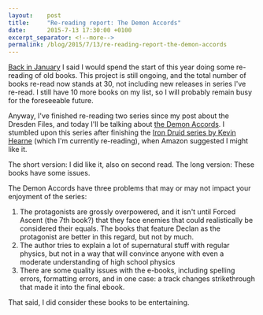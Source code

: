 ```yaml
---
layout:    post
title:     "Re-reading report: The Demon Accords"
date:      2015-7-13 17:30:00 +0100
excerpt_separator: <!--more-->
permalink: /blog/2015/7/13/re-reading-report-the-demon-accords
---
```


[Back in January](/2015/1/9/time-for-some-re-reading.html) I said I would spend the start of this year doing some re-reading of old books. This project is still ongoing, and the total number of books re-read now stands at 30, not including new releases in series I've re-read. I still have 10 more books on my list, so I will probably remain busy for the foreseeable future.

<!--more-->
Anyway, I've finished re-reading two series since my post about the Dresden Files, and today I'll be talking about [the Demon Accords](http://www.johnconroe.com/BOOKS.html). I stumbled upon this series after finishing the [Iron Druid series by Kevin Hearne](https://kevinhearne.com/novels) (which I'm currently re-reading), when Amazon suggested I might like it.

The short version: I did like it, also on second read.
The long version: These books have some issues.

The Demon Accords have three problems that may or may not impact your enjoyment of the series:

1. The protagonists are grossly overpowered, and it isn't until Forced Ascent (the 7th book?) that they face enemies that could realistically be considered their equals. The books that feature Declan as the protagonist are better in this regard, but not by much.
2. The author tries to explain a lot of supernatural stuff with regular physics, but not in a way that will convince anyone with even a moderate understanding of high school physics
3. There are some quality issues with the e-books, including spelling errors, formatting errors, and in one case: a track changes strikethrough that made it into the final ebook.

That said, I did consider these books to be entertaining.